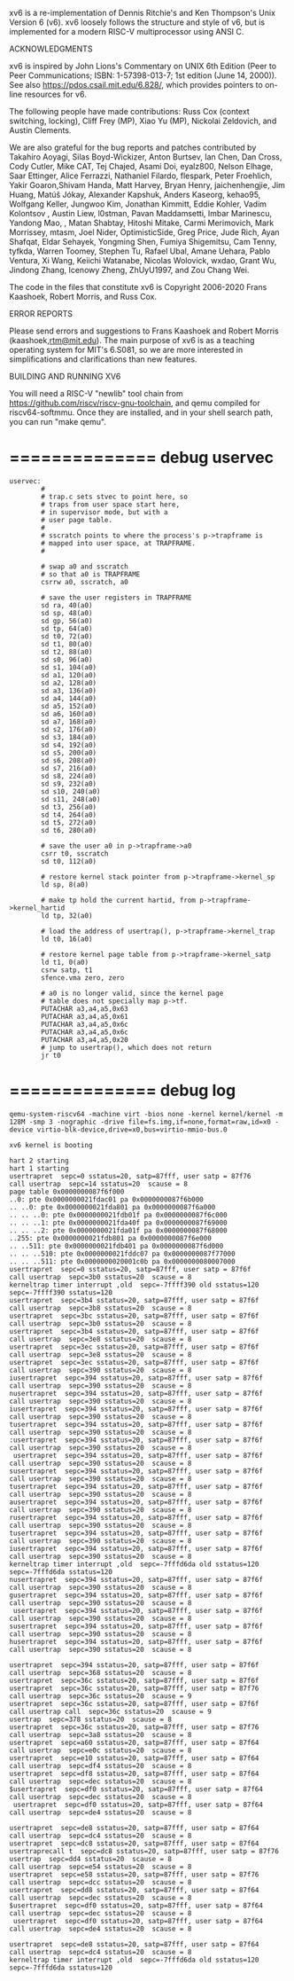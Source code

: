 xv6 is a re-implementation of Dennis Ritchie's and Ken Thompson's Unix
Version 6 (v6).  xv6 loosely follows the structure and style of v6,
but is implemented for a modern RISC-V multiprocessor using ANSI C.

ACKNOWLEDGMENTS

xv6 is inspired by John Lions's Commentary on UNIX 6th Edition (Peer
to Peer Communications; ISBN: 1-57398-013-7; 1st edition (June 14,
2000)). See also https://pdos.csail.mit.edu/6.828/, which
provides pointers to on-line resources for v6.

The following people have made contributions: Russ Cox (context switching,
locking), Cliff Frey (MP), Xiao Yu (MP), Nickolai Zeldovich, and Austin
Clements.

We are also grateful for the bug reports and patches contributed by
Takahiro Aoyagi, Silas Boyd-Wickizer, Anton Burtsev, Ian Chen, Dan
Cross, Cody Cutler, Mike CAT, Tej Chajed, Asami Doi, eyalz800, Nelson
Elhage, Saar Ettinger, Alice Ferrazzi, Nathaniel Filardo, flespark,
Peter Froehlich, Yakir Goaron,Shivam Handa, Matt Harvey, Bryan Henry,
jaichenhengjie, Jim Huang, Matúš Jókay, Alexander Kapshuk, Anders
Kaseorg, kehao95, Wolfgang Keller, Jungwoo Kim, Jonathan Kimmitt,
Eddie Kohler, Vadim Kolontsov , Austin Liew, l0stman, Pavan
Maddamsetti, Imbar Marinescu, Yandong Mao, , Matan Shabtay, Hitoshi
Mitake, Carmi Merimovich, Mark Morrissey, mtasm, Joel Nider,
OptimisticSide, Greg Price, Jude Rich, Ayan Shafqat, Eldar Sehayek,
Yongming Shen, Fumiya Shigemitsu, Cam Tenny, tyfkda, Warren Toomey,
Stephen Tu, Rafael Ubal, Amane Uehara, Pablo Ventura, Xi Wang, Keiichi
Watanabe, Nicolas Wolovick, wxdao, Grant Wu, Jindong Zhang, Icenowy
Zheng, ZhUyU1997, and Zou Chang Wei.

The code in the files that constitute xv6 is
Copyright 2006-2020 Frans Kaashoek, Robert Morris, and Russ Cox.

ERROR REPORTS

Please send errors and suggestions to Frans Kaashoek and Robert Morris
(kaashoek,rtm@mit.edu). The main purpose of xv6 is as a teaching
operating system for MIT's 6.S081, so we are more interested in
simplifications and clarifications than new features.

BUILDING AND RUNNING XV6

You will need a RISC-V "newlib" tool chain from
https://github.com/riscv/riscv-gnu-toolchain, and qemu compiled for
riscv64-softmmu. Once they are installed, and in your shell
search path, you can run "make qemu".

# ============== debug uservec
```
uservec:    
        #
        # trap.c sets stvec to point here, so
        # traps from user space start here,
        # in supervisor mode, but with a
        # user page table.
        #
        # sscratch points to where the process's p->trapframe is
        # mapped into user space, at TRAPFRAME.
        #
        
        # swap a0 and sscratch
        # so that a0 is TRAPFRAME
        csrrw a0, sscratch, a0

        # save the user registers in TRAPFRAME
        sd ra, 40(a0)
        sd sp, 48(a0)
        sd gp, 56(a0)
        sd tp, 64(a0)
        sd t0, 72(a0)
        sd t1, 80(a0)
        sd t2, 88(a0)
        sd s0, 96(a0)
        sd s1, 104(a0)
        sd a1, 120(a0)
        sd a2, 128(a0)
        sd a3, 136(a0)
        sd a4, 144(a0)
        sd a5, 152(a0)
        sd a6, 160(a0)
        sd a7, 168(a0)
        sd s2, 176(a0)
        sd s3, 184(a0)
        sd s4, 192(a0)
        sd s5, 200(a0)
        sd s6, 208(a0)
        sd s7, 216(a0)
        sd s8, 224(a0)
        sd s9, 232(a0)
        sd s10, 240(a0)
        sd s11, 248(a0)
        sd t3, 256(a0)
        sd t4, 264(a0)
        sd t5, 272(a0)
        sd t6, 280(a0)

        # save the user a0 in p->trapframe->a0
        csrr t0, sscratch
        sd t0, 112(a0)

        # restore kernel stack pointer from p->trapframe->kernel_sp
        ld sp, 8(a0)

        # make tp hold the current hartid, from p->trapframe->kernel_hartid
        ld tp, 32(a0)

        # load the address of usertrap(), p->trapframe->kernel_trap
        ld t0, 16(a0)

        # restore kernel page table from p->trapframe->kernel_satp
        ld t1, 0(a0)
        csrw satp, t1
        sfence.vma zero, zero

        # a0 is no longer valid, since the kernel page
        # table does not specially map p->tf.
        PUTACHAR a3,a4,a5,0x63
        PUTACHAR a3,a4,a5,0x61
        PUTACHAR a3,a4,a5,0x6c
        PUTACHAR a3,a4,a5,0x6c
        PUTACHAR a3,a4,a5,0x20
        # jump to usertrap(), which does not return
        jr t0

```

# ============== debug log

```
qemu-system-riscv64 -machine virt -bios none -kernel kernel/kernel -m 128M -smp 3 -nographic -drive file=fs.img,if=none,format=raw,id=x0 -device virtio-blk-device,drive=x0,bus=virtio-mmio-bus.0

xv6 kernel is booting

hart 2 starting
hart 1 starting
usertrapret  sepc=0 sstatus=20, satp=87fff, user satp = 87f76 
call usertrap  sepc=14 sstatus=20  scause = 8 
page table 0x0000000087f6f000
..0: pte 0x0000000021fdac01 pa 0x0000000087f6b000
.. ..0: pte 0x0000000021fda801 pa 0x0000000087f6a000
.. .. ..0: pte 0x0000000021fdb01f pa 0x0000000087f6c000
.. .. ..1: pte 0x0000000021fda40f pa 0x0000000087f69000
.. .. ..2: pte 0x0000000021fda01f pa 0x0000000087f68000
..255: pte 0x0000000021fdb801 pa 0x0000000087f6e000
.. ..511: pte 0x0000000021fdb401 pa 0x0000000087f6d000
.. .. ..510: pte 0x0000000021fddc07 pa 0x0000000087f77000
.. .. ..511: pte 0x0000000020001c0b pa 0x0000000080007000
usertrapret  sepc=0 sstatus=20, satp=87fff, user satp = 87f6f 
call usertrap  sepc=3b0 sstatus=20  scause = 8 
kerneltrap timer interrupt ,old  sepc=-7ffff390 old sstatus=120  sepc=-7ffff390 sstatus=120
usertrapret  sepc=3b4 sstatus=20, satp=87fff, user satp = 87f6f 
call usertrap  sepc=3b8 sstatus=20  scause = 8 
usertrapret  sepc=3bc sstatus=20, satp=87fff, user satp = 87f6f 
call usertrap  sepc=3b0 sstatus=20  scause = 8 
usertrapret  sepc=3b4 sstatus=20, satp=87fff, user satp = 87f6f 
call usertrap  sepc=3e8 sstatus=20  scause = 8 
usertrapret  sepc=3ec sstatus=20, satp=87fff, user satp = 87f6f 
call usertrap  sepc=3e8 sstatus=20  scause = 8 
usertrapret  sepc=3ec sstatus=20, satp=87fff, user satp = 87f6f 
call usertrap  sepc=390 sstatus=20  scause = 8 
iusertrapret  sepc=394 sstatus=20, satp=87fff, user satp = 87f6f 
call usertrap  sepc=390 sstatus=20  scause = 8 
nusertrapret  sepc=394 sstatus=20, satp=87fff, user satp = 87f6f 
call usertrap  sepc=390 sstatus=20  scause = 8 
iusertrapret  sepc=394 sstatus=20, satp=87fff, user satp = 87f6f 
call usertrap  sepc=390 sstatus=20  scause = 8 
tusertrapret  sepc=394 sstatus=20, satp=87fff, user satp = 87f6f 
call usertrap  sepc=390 sstatus=20  scause = 8 
:usertrapret  sepc=394 sstatus=20, satp=87fff, user satp = 87f6f 
call usertrap  sepc=390 sstatus=20  scause = 8 
 usertrapret  sepc=394 sstatus=20, satp=87fff, user satp = 87f6f 
call usertrap  sepc=390 sstatus=20  scause = 8 
susertrapret  sepc=394 sstatus=20, satp=87fff, user satp = 87f6f 
call usertrap  sepc=390 sstatus=20  scause = 8 
tusertrapret  sepc=394 sstatus=20, satp=87fff, user satp = 87f6f 
call usertrap  sepc=390 sstatus=20  scause = 8 
ausertrapret  sepc=394 sstatus=20, satp=87fff, user satp = 87f6f 
call usertrap  sepc=390 sstatus=20  scause = 8 
rusertrapret  sepc=394 sstatus=20, satp=87fff, user satp = 87f6f 
call usertrap  sepc=390 sstatus=20  scause = 8 
tusertrapret  sepc=394 sstatus=20, satp=87fff, user satp = 87f6f 
call usertrap  sepc=390 sstatus=20  scause = 8 
iusertrapret  sepc=394 sstatus=20, satp=87fff, user satp = 87f6f 
call usertrap  sepc=390 sstatus=20  scause = 8 
kerneltrap timer interrupt ,old  sepc=-7fffd6da old sstatus=120  sepc=-7fffd6da sstatus=120
nusertrapret  sepc=394 sstatus=20, satp=87fff, user satp = 87f6f 
call usertrap  sepc=390 sstatus=20  scause = 8 
gusertrapret  sepc=394 sstatus=20, satp=87fff, user satp = 87f6f 
call usertrap  sepc=390 sstatus=20  scause = 8 
 usertrapret  sepc=394 sstatus=20, satp=87fff, user satp = 87f6f 
call usertrap  sepc=390 sstatus=20  scause = 8 
susertrapret  sepc=394 sstatus=20, satp=87fff, user satp = 87f6f 
call usertrap  sepc=390 sstatus=20  scause = 8 
husertrapret  sepc=394 sstatus=20, satp=87fff, user satp = 87f6f 
call usertrap  sepc=390 sstatus=20  scause = 8 

usertrapret  sepc=394 sstatus=20, satp=87fff, user satp = 87f6f 
call usertrap  sepc=368 sstatus=20  scause = 8 
usertrapret  sepc=36c sstatus=20, satp=87fff, user satp = 87f6f 
usertrapret  sepc=36c sstatus=20, satp=87fff, user satp = 87f76 
call usertrap  sepc=36c sstatus=20  scause = 9 
usertrapret  sepc=36c sstatus=20, satp=87fff, user satp = 87f6f 
call usertrap call  sepc=36c sstatus=20  scause = 9 
usertrap  sepc=378 sstatus=20  scause = 8 
usertrapret  sepc=36c sstatus=20, satp=87fff, user satp = 87f76 
call usertrap  sepc=3a8 sstatus=20  scause = 8 
usertrapret  sepc=a60 sstatus=20, satp=87fff, user satp = 87f64 
call usertrap  sepc=e0c sstatus=20  scause = 8 
usertrapret  sepc=e10 sstatus=20, satp=87fff, user satp = 87f64 
call usertrap  sepc=df4 sstatus=20  scause = 8 
usertrapret  sepc=df8 sstatus=20, satp=87fff, user satp = 87f64 
call usertrap  sepc=dec sstatus=20  scause = 8 
$usertrapret  sepc=df0 sstatus=20, satp=87fff, user satp = 87f64 
call usertrap  sepc=dec sstatus=20  scause = 8 
 usertrapret  sepc=df0 sstatus=20, satp=87fff, user satp = 87f64 
call usertrap  sepc=de4 sstatus=20  scause = 8 

usertrapret  sepc=de8 sstatus=20, satp=87fff, user satp = 87f64 
call usertrap  sepc=dc4 sstatus=20  scause = 8 
usertrapret  sepc=dc8 sstatus=20, satp=87fff, user satp = 87f64 
usertraprecall t  sepc=dc8 sstatus=20, satp=87fff, user satp = 87f76 
usertrap  sepc=dd4 sstatus=20  scause = 8 
call usertrap  sepc=e54 sstatus=20  scause = 8 
usertrapret  sepc=e58 sstatus=20, satp=87fff, user satp = 87f76 
call usertrap  sepc=dcc sstatus=20  scause = 8 
usertrapret  sepc=dd8 sstatus=20, satp=87fff, user satp = 87f64 
call usertrap  sepc=dec sstatus=20  scause = 8 
$usertrapret  sepc=df0 sstatus=20, satp=87fff, user satp = 87f64 
call usertrap  sepc=dec sstatus=20  scause = 8 
 usertrapret  sepc=df0 sstatus=20, satp=87fff, user satp = 87f64 
call usertrap  sepc=de4 sstatus=20  scause = 8 

usertrapret  sepc=de8 sstatus=20, satp=87fff, user satp = 87f64 
call usertrap  sepc=dc4 sstatus=20  scause = 8 
kerneltrap timer interrupt ,old  sepc=-7fffd6da old sstatus=120  sepc=-7fffd6da sstatus=120
```

